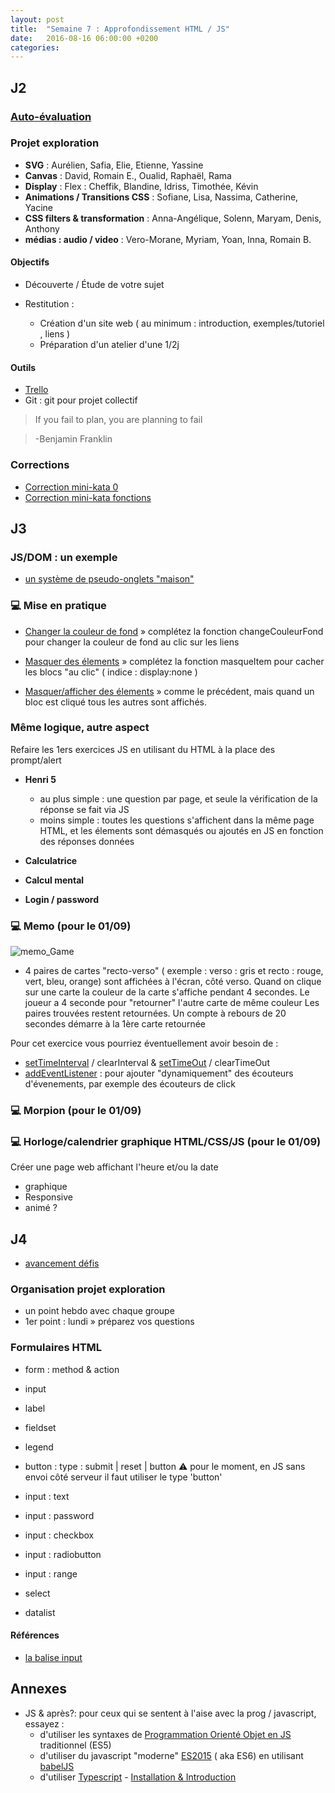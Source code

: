 ```yaml
---
layout: post
title:  "Semaine 7 : Approfondissement HTML / JS"
date:   2016-08-16 06:00:00 +0200
categories: 
---
```


## J2

### [Auto-évaluation](https://goo.gl/forms/9w7XGgAfqw3yOSMB2)

### Projet exploration

- **SVG** : Aurélien, Safia, Elie, Etienne, Yassine
- **Canvas** : David, Romain E., Oualid, Raphaël, Rama
- **Display** : Flex : Cheffik, Blandine, Idriss, Timothée, Kévin
- **Animations / Transitions CSS** : Sofiane, Lisa, Nassima, Catherine, Yacine
- **CSS filters & transformation** : Anna-Angélique, Solenn, Maryam, Denis, Anthony
- **médias : audio / video** : Vero-Morane, Myriam, Yoan, Inna, Romain B.

#### Objectifs

- Découverte / Étude de votre sujet

- Restitution : 
  - Création d'un site web ( au minimum : introduction, exemples/tutoriel , liens )
  - Préparation d'un atelier d'une 1/2j 

#### Outils

- [Trello](http://trello.com)
- Git : git pour projet collectif

>If you fail to plan, you are planning to fail

>-Benjamin Franklin

### Corrections
- [Correction mini-kata 0](https://gist.github.com/rxlabz/20c0ddc7506d5e2d76cad7b2e20035a4)
- [Correction mini-kata fonctions](https://gist.github.com/rxlabz/57f219086158b41f69a54960e80434b8)

## J3

### JS/DOM : un exemple

- [un système de pseudo-onglets "maison"](http://jsbin.com/gilagap/edit?html,css,js,output)
 
### :computer: Mise en pratique

- [Changer la couleur de fond](http://jsbin.com/deqapo/4/edit?html,js,output) » complétez la fonction changeCouleurFond pour changer la couleur de fond au clic sur les liens

- [Masquer des élements](http://jsbin.com/lelafig/2/edit?html,js,output) » complétez la fonction masqueItem pour cacher les blocs "au clic" ( indice : display:none )

- [Masquer/afficher des élements](http://jsbin.com/fakomax/1/edit?html,js,output) » comme le précédent, mais quand un bloc est cliqué tous les autres sont affichés.

### Même logique, autre aspect
Refaire les 1ers exercices JS en utilisant du HTML à la place des prompt/alert
  
- **Henri 5**
  - au plus simple : une question par page, et seule la vérification de la réponse se fait via JS
  - moins simple : toutes les questions s'affichent dans la même page HTML, et les élements sont démasqués ou ajoutés en JS en fonction des réponses données
     
- **Calculatrice**
    
- **Calcul mental**

- **Login / password**

### :computer: Memo (pour le 01/09)

![memo_Game](https://camo.githubusercontent.com/f85a7fa4854d7c98f5ea837ca22ed6aaeffd9a2b/68747470733a2f2f7777772e657665726e6f74652e636f6d2f6c2f4141463164654c30664e424938354d574a615a48494c376430334c6379434f456b6e6b422f696d6167652e706e67)

- 4 paires de cartes "recto-verso" ( exemple : verso : gris et recto : rouge, vert, bleu, orange) sont affichées à l'écran, côté verso. Quand on clique sur une carte la couleur de la carte s'affiche pendant 4 secondes. Le joueur a 4 seconde pour "retourner" l'autre carte de même couleur Les paires trouvées restent retournées. Un compte à rebours de 20 secondes démarre à la 1ère carte retournée

Pour cet exercice vous pourriez éventuellement avoir besoin de :

- [setTimeInterval](https://developer.mozilla.org/fr/docs/Web/API/WindowTimers/setInterval) / clearInterval & [setTimeOut](https://developer.mozilla.org/fr/docs/Web/API/WindowTimers/setTimeout) / clearTimeOut
- [addEventListener](https://developer.mozilla.org/fr/docs/Web/API/EventTarget/addEventListener) : pour ajouter "dynamiquement" des écouteurs d'évenements, par exemple des écouteurs de click

### :computer: Morpion (pour le 01/09)

### :computer: Horloge/calendrier graphique HTML/CSS/JS (pour le 01/09)

Créer une page web affichant l'heure et/ou la date
- graphique
- Responsive
- animé ?

## J4

- [avancement défis](https://goo.gl/forms/PnZAr0qhaOgeu1KD2)

### Organisation projet exploration
- un point hebdo avec chaque groupe
- 1er point : lundi » préparez vos questions

### Formulaires HTML

- form : method & action
- input
- label
- fieldset
- legend
- button : type : submit | reset | button :warning: pour le moment, en JS sans envoi côté serveur il faut utiliser le type 'button'

- input : text
- input : password
- input : checkbox
- input : radiobutton
- input : range

- select
- datalist

#### Références
- [la balise input](https://developer.mozilla.org/fr/docs/Web/HTML/Element/Input)

## Annexes

- JS & après?: pour ceux qui se sentent à l'aise avec la prog / javascript, essayez :
  - d'utiliser les syntaxes de [Programmation Orienté Objet en JS](https://developer.mozilla.org/fr/docs/Web/JavaScript/Introduction_à_JavaScript_orienté_objet) traditionnel (ES5)
  - d'utiliser du javascript "moderne" [ES2015](http://ccoenraets.github.io/es6-tutorial/) ( aka ES6) en utilisant [babelJS](https://babeljs.io) 
  - d'utiliser [Typescript](http://www.typescriptlang.org) - [ Installation & Introduction](http://www.typescriptlang.org/docs/tutorial.html)
